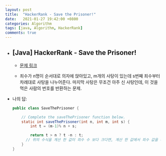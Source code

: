 ```yaml
---
layout: post
title:  "HackerRank - Save the Prisoner!"
date:   2021-01-27 19:42:00 +0800
categories: Algorithm
tags: [java, Algorithm, HackerRank]
comments: true
---
```


* ## [Java] HackerRank - Save the Prisoner!

  - [문제 링크](https://www.hackerrank.com/challenges/save-the-prisoner/problem)

    

  - 죄수가 n명이 순서대로 의자에 앉아있고, m개의 사탕이 있는데
    s번째 죄수부터 차례대로 사탕을 나누어준다.
    마지막 사탕은 무조건 아주 신 사탕인데, 이 것을 먹은 사람의 번호를 반환하는 문제. 
  
  
  
- 나의 답:
  
    ```java
    public class SaveThePrisoner {
    
        // Complete the saveThePrisoner function below.
        static int saveThePrisoner(int n, int m, int s) {
            int t = (m-1)% n + s;
    
            return t > n ? t -n : t;
          // 위의 수식을 계산 한 값이 죄수 수 보다 크다면, 계산 한 값에서 죄수 값을 빼서 값을 반환.
        }
    }
  ```
    
      

